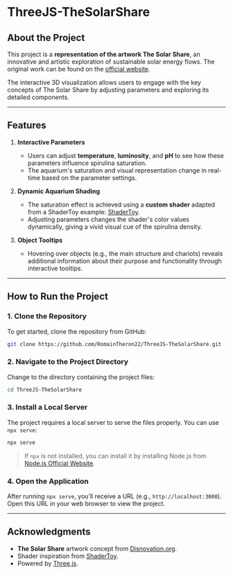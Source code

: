 
# ThreeJS-TheSolarShare

## **About the Project**
This project is a **representation of the artwork The Solar Share**, an innovative and artistic exploration of sustainable solar energy flows. The original work can be found on the [official website](https://tss.earth). 

The interactive 3D visualization allows users to engage with the key concepts of The Solar Share by adjusting parameters and exploring its detailed components.

---

## **Features**
1. **Interactive Parameters**  
   - Users can adjust **temperature**, **luminosity**, and **pH** to see how these parameters influence spirulina saturation.
   - The aquarium's saturation and visual representation change in real-time based on the parameter settings.

2. **Dynamic Aquarium Shading**  
   - The saturation effect is achieved using a **custom shader** adapted from a ShaderToy example: [ShaderToy](https://www.shadertoy.com/view/tdG3Rd). 
   - Adjusting parameters changes the shader's color values dynamically, giving a vivid visual cue of the spirulina density.

3. **Object Tooltips**  
   - Hovering over objects (e.g., the main structure and chariots) reveals additional information about their purpose and functionality through interactive tooltips.

---

## **How to Run the Project**

### **1. Clone the Repository**
To get started, clone the repository from GitHub:

```bash
git clone https://github.com/RomainTheron22/ThreeJS-TheSolarShare.git
```

### **2. Navigate to the Project Directory**
Change to the directory containing the project files:

```bash
cd ThreeJS-TheSolarShare
```

### **3. Install a Local Server**
The project requires a local server to serve the files properly. You can use `npx serve`:

```bash
npx serve
```

> If `npx` is not installed, you can install it by installing Node.js from [Node.js Official Website](https://nodejs.org).

### **4. Open the Application**
After running `npx serve`, you’ll receive a URL (e.g., `http://localhost:3000`). Open this URL in your web browser to view the project.

---

## **Acknowledgments**
- **The Solar Share** artwork concept from [Disnovation.org](https://tss.earth).  
- Shader inspiration from [ShaderToy](https://www.shadertoy.com/view/tdG3Rd).  
- Powered by [Three.js](https://threejs.org).
